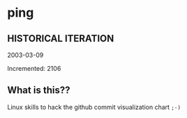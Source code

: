 # ping

## HISTORICAL ITERATION
2003-03-09

Incremented: 2106

## What is this?? 
Linux skills to hack the github commit visualization chart `;-)`
